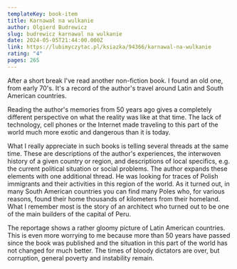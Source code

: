```yaml
---
templateKey: book-item
title: Karnawał na wulkanie
author: Olgierd Budrewicz
slug: budrewicz karnawal na wulkanie
date: 2024-05-05T21:44:00.000Z
link: https://lubimyczytac.pl/ksiazka/94366/karnawal-na-wulkanie
rating: "4"
pages: 265
---
```

After a short break I've read another non-fiction book. I found an old one, from early 70's. It's a record of the author's travel around Latin and South American countries.

Reading the author's memories from 50 years ago gives a completely different perspective on what the reality was like at that time. The lack of technology, cell phones or the Internet made traveling to this part of the world much more exotic and dangerous than it is today.

What I really appreciate in such books is telling several threads at the same time. These are descriptions of the author's experiences, the interwoven history of a given country or region, and descriptions of local specifics, e.g. the current political situation or social problems. The author expands these elements with one additional thread. He was looking for traces of Polish immigrants and their activities in this region of the world. As it turned out, in many South American countries you can find many Poles who, for various reasons, found their home thousands of kilometers from their homeland. What I remember most is the story of an architect who turned out to be one of the main builders of the capital of Peru.

The reportage shows a rather gloomy picture of Latin American countries. This is even more worrying to me because more than 50 years have passed since the book was published and the situation in this part of the world has not changed for much better. The times of bloody dictators are over, but corruption, general poverty and instability remain.
